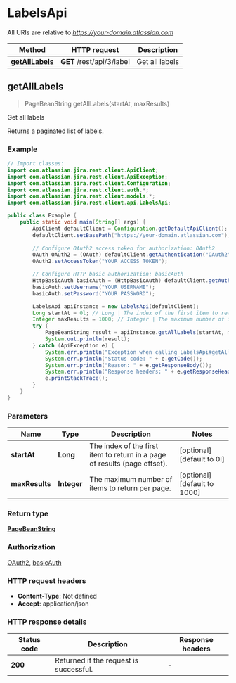 # LabelsApi

All URIs are relative to *https://your-domain.atlassian.com*

Method | HTTP request | Description
------------- | ------------- | -------------
[**getAllLabels**](LabelsApi.md#getAllLabels) | **GET** /rest/api/3/label | Get all labels



## getAllLabels

> PageBeanString getAllLabels(startAt, maxResults)

Get all labels

Returns a [paginated](#pagination) list of labels.

### Example

```java
// Import classes:
import com.atlassian.jira.rest.client.ApiClient;
import com.atlassian.jira.rest.client.ApiException;
import com.atlassian.jira.rest.client.Configuration;
import com.atlassian.jira.rest.client.auth.*;
import com.atlassian.jira.rest.client.models.*;
import com.atlassian.jira.rest.client.api.LabelsApi;

public class Example {
    public static void main(String[] args) {
        ApiClient defaultClient = Configuration.getDefaultApiClient();
        defaultClient.setBasePath("https://your-domain.atlassian.com");
        
        // Configure OAuth2 access token for authorization: OAuth2
        OAuth OAuth2 = (OAuth) defaultClient.getAuthentication("OAuth2");
        OAuth2.setAccessToken("YOUR ACCESS TOKEN");

        // Configure HTTP basic authorization: basicAuth
        HttpBasicAuth basicAuth = (HttpBasicAuth) defaultClient.getAuthentication("basicAuth");
        basicAuth.setUsername("YOUR USERNAME");
        basicAuth.setPassword("YOUR PASSWORD");

        LabelsApi apiInstance = new LabelsApi(defaultClient);
        Long startAt = 0l; // Long | The index of the first item to return in a page of results (page offset).
        Integer maxResults = 1000; // Integer | The maximum number of items to return per page.
        try {
            PageBeanString result = apiInstance.getAllLabels(startAt, maxResults);
            System.out.println(result);
        } catch (ApiException e) {
            System.err.println("Exception when calling LabelsApi#getAllLabels");
            System.err.println("Status code: " + e.getCode());
            System.err.println("Reason: " + e.getResponseBody());
            System.err.println("Response headers: " + e.getResponseHeaders());
            e.printStackTrace();
        }
    }
}
```

### Parameters


Name | Type | Description  | Notes
------------- | ------------- | ------------- | -------------
 **startAt** | **Long**| The index of the first item to return in a page of results (page offset). | [optional] [default to 0l]
 **maxResults** | **Integer**| The maximum number of items to return per page. | [optional] [default to 1000]

### Return type

[**PageBeanString**](PageBeanString.md)

### Authorization

[OAuth2](../README.md#OAuth2), [basicAuth](../README.md#basicAuth)

### HTTP request headers

- **Content-Type**: Not defined
- **Accept**: application/json

### HTTP response details
| Status code | Description | Response headers |
|-------------|-------------|------------------|
| **200** | Returned if the request is successful. |  -  |

